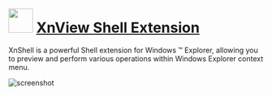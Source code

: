 # <img src="https://cdn.jsdelivr.net/gh/chtof/chocolatey-packages/automatic/xnshell/xnshell.png" width="48" height="48"/> [XnView Shell Extension](https://chocolatey.org/packages/xnshell)

XnShell is a powerful Shell extension for Windows ™ Explorer, allowing you to preview and perform various operations within Windows Explorer context menu.

![screenshot](https://cdn.jsdelivr.net/gh/chtof/chocolatey-packages/automatic/xnshell/screenshot.png)
